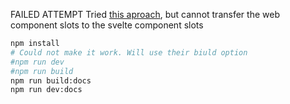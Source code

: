 FAILED ATTEMPT
Tried [this aproach](https://www.colorglare.com/svelte-components-as-web-components-b400d1253504),
but cannot transfer the web component slots to the svelte component slots

```sh
npm install
# Could not make it work. Will use their biuld option
#npm run dev
#npm run build
npm run build:docs
npm run dev:docs
```